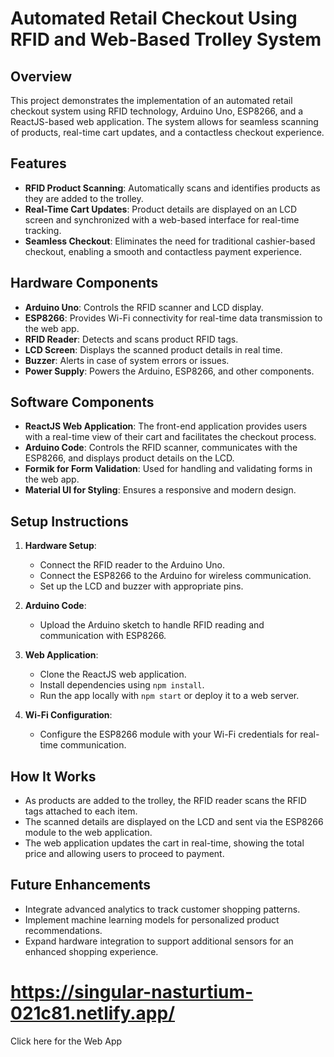# Automated Retail Checkout Using RFID and Web-Based Trolley System

## Overview

This project demonstrates the implementation of an automated retail checkout system using RFID technology, Arduino Uno, ESP8266, and a ReactJS-based web application. The system allows for seamless scanning of products, real-time cart updates, and a contactless checkout experience.

## Features

- **RFID Product Scanning**: Automatically scans and identifies products as they are added to the trolley.
- **Real-Time Cart Updates**: Product details are displayed on an LCD screen and synchronized with a web-based interface for real-time tracking.
- **Seamless Checkout**: Eliminates the need for traditional cashier-based checkout, enabling a smooth and contactless payment experience.

## Hardware Components

- **Arduino Uno**: Controls the RFID scanner and LCD display.
- **ESP8266**: Provides Wi-Fi connectivity for real-time data transmission to the web app.
- **RFID Reader**: Detects and scans product RFID tags.
- **LCD Screen**: Displays the scanned product details in real time.
- **Buzzer**: Alerts in case of system errors or issues.
- **Power Supply**: Powers the Arduino, ESP8266, and other components.

## Software Components

- **ReactJS Web Application**: The front-end application provides users with a real-time view of their cart and facilitates the checkout process.
- **Arduino Code**: Controls the RFID scanner, communicates with the ESP8266, and displays product details on the LCD.
- **Formik for Form Validation**: Used for handling and validating forms in the web app.
- **Material UI for Styling**: Ensures a responsive and modern design.

## Setup Instructions

1. **Hardware Setup**:
   - Connect the RFID reader to the Arduino Uno.
   - Connect the ESP8266 to the Arduino for wireless communication.
   - Set up the LCD and buzzer with appropriate pins.
   
2. **Arduino Code**:
   - Upload the Arduino sketch to handle RFID reading and communication with ESP8266.
   
3. **Web Application**:
   - Clone the ReactJS web application.
   - Install dependencies using `npm install`.
   - Run the app locally with `npm start` or deploy it to a web server.
   
4. **Wi-Fi Configuration**:
   - Configure the ESP8266 module with your Wi-Fi credentials for real-time communication.

## How It Works

- As products are added to the trolley, the RFID reader scans the RFID tags attached to each item.
- The scanned details are displayed on the LCD and sent via the ESP8266 module to the web application.
- The web application updates the cart in real-time, showing the total price and allowing users to proceed to payment.

## Future Enhancements

- Integrate advanced analytics to track customer shopping patterns.
- Implement machine learning models for personalized product recommendations.
- Expand hardware integration to support additional sensors for an enhanced shopping experience.

# https://singular-nasturtium-021c81.netlify.app/

Click here for the Web App
